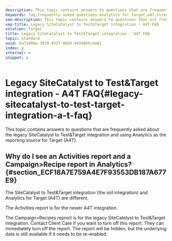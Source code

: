 ```yaml
---
description: This topic contains answers to questions that are frequently asked about the legacy SiteCatalyst to Test&Target integration and using Analytics as the reporting source for Target (A4T).
keywords: faq;frequently asked questions;analytics for target;a4T;sitecatalyst;campaign>recipe;test&target;integration
seo-description: This topic contains answers to questions that are frequently asked about the legacy SiteCatalyst to Test&Target integration and using Analytics as the reporting source for Target (A4T).
seo-title: Legacy SiteCatalyst to Test&Target integration - A4T FAQ
solution: Target
title: Legacy SiteCatalyst to Test&Target integration - A4T FAQ
topic: Standard
uuid: ba7180ba-3919-4427-9bb9-44348b5cda61
index: y
internal: n
snippet: y
---
```


# Legacy SiteCatalyst to Test&Target integration - A4T FAQ{#legacy-sitecatalyst-to-test-target-integration-a-t-faq}

This topic contains answers to questions that are frequently asked about the legacy SiteCatalyst to Test&Target integration and using Analytics as the reporting source for Target (A4T).

## Why do I see an Activities report and a Campaign>Recipe report in Analytics? {#section_ECF18A7E759A4E7F93553DB187A677E9}

The SiteCatalyst to Test&Target integration (the old integration) and Analytics for Target (A4T) are different.

The Activities report is for the newer A4T integration.

The Campaign>Recipes reprort is for the legacy SiteCatelyst to Test&Target integration. Contact Client Care if you want to turn off this report. They can immediately turn off the report. The report will be hidden, but the underlying data is still available if it needs to be re-enabled. 
